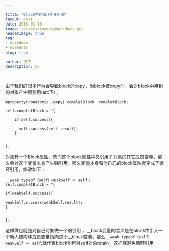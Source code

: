 ```yaml
---

title: "Block中的循环引用问题"
layout: post
date: 2016-01-18
image: /assets/images/markdown.jpg
headerImage: true
tag:
- markdown
- elements
blog: true

author: 汪亮
description: xx

---
```






由于我们的很多行为会导致block的copy，当block被copy时，会对block中用到的对象产生强引用(arc下)；

```
@property(nonatomic ,copy) completBlock  completBlock;

self.completBlock = ^{

    if(self.success){

      self.success(self.result);
    }


};
```

对象有一个Block属性，然而这个block属性中又引用了对象的其它成员变量，那么会对这个变量本身产生强引用，那么变量本身和他自己的block属性就变成了循环引用，修改如下：

```
__weak typeof（self）weakSelf ＝ self；
self.completBlock = ^{

if(weakSelf.success){

weakSelf.success(weakSelf.result);
}


};
```
这样做也就是对自己对象做一个弱引用 ，__block变量的含义是在block中引入一个新人结构体成员变量指向这个__block变量，那么`__weak typeof（self）weakSelf ＝ self`;就代表block别再对self对象retain，这样就避免循环引用

